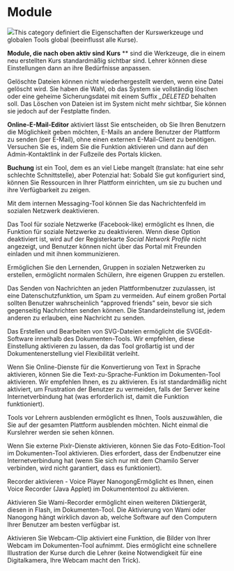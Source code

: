 
# Module

![](../../../.gitbook/assets/graficos9%20%285%29.png)This category definiert die Eigenschaften der Kurswerkzeuge und globalen Tools global \(beeinflusst alle Kurse\).

**Module, die nach oben aktiv sind** **Kurs** ** sind die Werkzeuge, die in einem neu erstellten Kurs standardmäßig sichtbar sind. Lehrer können diese Einstellungen dann an ihre Bedürfnisse anpassen.

Gelöschte Dateien können nicht wiederhergestellt werden, wenn eine Datei gelöscht wird. Sie haben die Wahl, ob das System sie vollständig löschen oder eine geheime Sicherungsdatei mit einem Suffix _\_DELETED_ behalten soll. Das Löschen von Dateien ist im System nicht mehr sichtbar, Sie können sie jedoch auf der Festplatte finden.

**Online-E-Mail-Editor** aktiviert lässt Sie entscheiden, ob Sie Ihren Benutzern die Möglichkeit geben möchten, E-Mails an andere Benutzer der Plattform zu senden \(per E-Mail\), ohne einen externen E-Mail-Client zu benötigen. Versuchen Sie es, indem Sie die Funktion aktivieren und dann auf den Admin-Kontaktlink in der Fußzeile des Portals klicken.

**Buchung** ist ein Tool, dem es an viel Liebe mangelt \(translate: hat eine sehr schlechte Schnittstelle\), aber Potenzial hat: Sobald Sie gut konfiguriert sind, können Sie Ressourcen in Ihrer Plattform einrichten, um sie zu buchen und ihre Verfügbarkeit zu zeigen.

Mit dem internen Messaging-Tool können Sie das Nachrichtenfeld im sozialen Netzwerk deaktivieren.

Das Tool für soziale Netzwerke \(Facebook-like\) ermöglicht es Ihnen, die Funktion für soziale Netzwerke zu deaktivieren. Wenn diese Option deaktiviert ist, wird auf der Registerkarte _Social Network_ _Profile_ nicht angezeigt, und Benutzer können nicht über das Portal mit Freunden einladen und mit ihnen kommunizieren.

Ermöglichen Sie den Lernenden, Gruppen in sozialen Netzwerken zu erstellen, ermöglicht normalen Schülern, ihre eigenen Gruppen zu erstellen.

Das Senden von Nachrichten an jeden Plattformbenutzer zuzulassen, ist eine Datenschutzfunktion, um Spam zu vermeiden. Auf einem großen Portal sollten Benutzer wahrscheinlich “approved friends” sein, bevor sie sich gegenseitig Nachrichten senden können. Die Standardeinstellung ist, jedem anderen zu erlauben, eine Nachricht zu senden.

Das Erstellen und Bearbeiten von SVG-Dateien ermöglicht die SVGEdit-Software innerhalb des Dokumenten-Tools. Wir empfehlen, diese Einstellung aktivieren zu lassen, da das Tool großartig ist und der Dokumentenerstellung viel Flexibilität verleiht.

Wenn Sie Online-Dienste für die Konvertierung von Text in Sprache aktivieren, können Sie die Text-zu-Sprache-Funktion im Dokumenten-Tool aktivieren. Wir empfehlen Ihnen, es zu aktivieren. Es ist standardmäßig nicht aktiviert, um Frustration der Benutzer zu vermeiden, falls der Server keine Internetverbindung hat \(was erforderlich ist, damit die Funktion funktioniert\).

Tools vor Lehrern ausblenden ermöglicht es Ihnen, Tools auszuwählen, die Sie auf der gesamten Plattform ausblenden möchten. Nicht einmal die Kurslehrer werden sie sehen können.

Wenn Sie externe Pixlr-Dienste aktivieren, können Sie das Foto-Edition-Tool im Dokumenten-Tool aktivieren. Dies erfordert, dass der Endbenutzer eine Internetverbindung hat \(wenn Sie sich nur mit dem Chamilo Server verbinden, wird nicht garantiert, dass es funktioniert\).

Recorder aktivieren - Voice Player NanogongErmöglicht es Ihnen, einen Voice Recorder \(Java Applet\) im Dokumententool zu aktivieren.

Aktivieren Sie Wami-Recorder ermöglicht einen weiteren Diktiergerät, diesen in Flash, im Dokumenten-Tool. Die Aktivierung von Wami oder Nanogong hängt wirklich davon ab, welche Software auf den Computern Ihrer Benutzer am besten verfügbar ist.

Aktivieren Sie Webcam-Clip aktiviert eine Funktion, die Bilder von Ihrer Webcam im Dokumenten-Tool aufnimmt. Dies ermöglicht eine schnellere Illustration der Kurse durch die Lehrer \(keine Notwendigkeit für eine Digitalkamera, Ihre Webcam macht den Trick\).